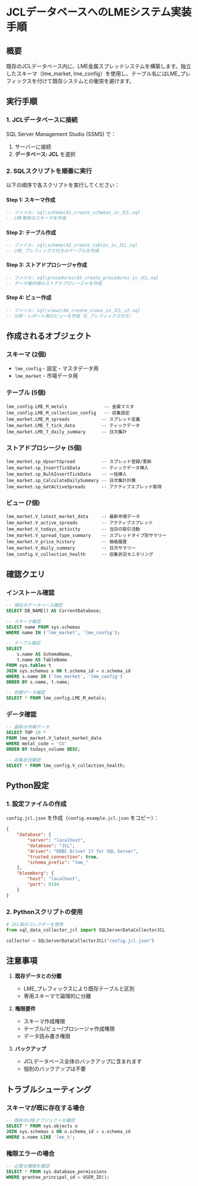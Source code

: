 # JCLデータベースへのLMEシステム実装手順

## 概要

既存のJCLデータベース内に、LME金属スプレッドシステムを構築します。独立したスキーマ（lme_market, lme_config）を使用し、テーブル名にはLME_プレフィックスを付けて既存システムとの衝突を避けます。

## 実行手順

### 1. JCLデータベースに接続

SQL Server Management Studio (SSMS) で：
1. サーバーに接続
2. **データベース: JCL** を選択

### 2. SQLスクリプトを順番に実行

以下の順序で各スクリプトを実行してください：

#### Step 1: スキーマ作成
```sql
-- ファイル: sql\schema\01_create_schemas_in_JCL.sql
-- LME専用のスキーマを作成
```

#### Step 2: テーブル作成
```sql
-- ファイル: sql\schema\02_create_tables_in_JCL.sql
-- LME_プレフィックス付きのテーブルを作成
```

#### Step 3: ストアドプロシージャ作成
```sql
-- ファイル: sql\procedures\03_create_procedures_in_JCL.sql
-- データ操作用のストアドプロシージャを作成
```

#### Step 4: ビュー作成
```sql
-- ファイル: sql\views\04_create_views_in_JCL_v2.sql
-- 分析・レポート用のビューを作成（V_プレフィックス付き）
```

## 作成されるオブジェクト

### スキーマ (2個)
- `lme_config` - 設定・マスタデータ用
- `lme_market` - 市場データ用

### テーブル (5個)
```
lme_config.LME_M_metals              -- 金属マスタ
lme_config.LME_M_collection_config   -- 収集設定
lme_market.LME_M_spreads            -- スプレッド定義
lme_market.LME_T_tick_data          -- ティックデータ
lme_market.LME_T_daily_summary      -- 日次集計
```

### ストアドプロシージャ (5個)
```
lme_market.sp_UpsertSpread          -- スプレッド登録/更新
lme_market.sp_InsertTickData        -- ティックデータ挿入
lme_market.sp_BulkInsertTickData    -- 一括挿入
lme_market.sp_CalculateDailySummary -- 日次集計計算
lme_market.sp_GetActiveSpreads      -- アクティブスプレッド取得
```

### ビュー (7個)
```
lme_market.V_latest_market_data     -- 最新市場データ
lme_market.V_active_spreads         -- アクティブスプレッド
lme_market.V_todays_activity        -- 当日の取引活動
lme_market.V_spread_type_summary    -- スプレッドタイプ別サマリー
lme_market.V_price_history          -- 価格履歴
lme_market.V_daily_summary          -- 日次サマリー
lme_config.V_collection_health      -- 収集状況モニタリング
```

## 確認クエリ

### インストール確認
```sql
-- 現在のデータベース確認
SELECT DB_NAME() AS CurrentDatabase;

-- スキーマ確認
SELECT name FROM sys.schemas 
WHERE name IN ('lme_market', 'lme_config');

-- テーブル確認
SELECT 
    s.name AS SchemaName,
    t.name AS TableName
FROM sys.tables t
JOIN sys.schemas s ON t.schema_id = s.schema_id
WHERE s.name IN ('lme_market', 'lme_config')
ORDER BY s.name, t.name;

-- 初期データ確認
SELECT * FROM lme_config.LME_M_metals;
```

### データ確認
```sql
-- 最新の市場データ
SELECT TOP 10 * 
FROM lme_market.V_latest_market_data
WHERE metal_code = 'CU'
ORDER BY todays_volume DESC;

-- 収集状況確認
SELECT * FROM lme_config.V_collection_health;
```

## Python設定

### 1. 設定ファイルの作成

`config.jcl.json` を作成（`config.example.jcl.json` をコピー）：

```json
{
    "database": {
        "server": "localhost",
        "database": "JCL",
        "driver": "ODBC Driver 17 for SQL Server",
        "trusted_connection": true,
        "schema_prefix": "lme_"
    },
    "bloomberg": {
        "host": "localhost",
        "port": 8194
    }
}
```

### 2. Pythonスクリプトの使用

```python
# JCL版のコレクターを使用
from sql_data_collector_jcl import SQLServerDataCollectorJCL

collector = SQLServerDataCollectorJCL("config.jcl.json")
```

## 注意事項

1. **既存データとの分離**
   - LME_プレフィックスにより既存テーブルと区別
   - 専用スキーマで論理的に分離

2. **権限要件**
   - スキーマ作成権限
   - テーブル/ビュー/プロシージャ作成権限
   - データ読み書き権限

3. **バックアップ**
   - JCLデータベース全体のバックアップに含まれます
   - 個別のバックアップは不要

## トラブルシューティング

### スキーマが既に存在する場合
```sql
-- 既存のLMEオブジェクトを確認
SELECT * FROM sys.objects o
JOIN sys.schemas s ON o.schema_id = s.schema_id
WHERE s.name LIKE 'lme_%';
```

### 権限エラーの場合
```sql
-- 必要な権限を確認
SELECT * FROM sys.database_permissions
WHERE grantee_principal_id = USER_ID();
```
